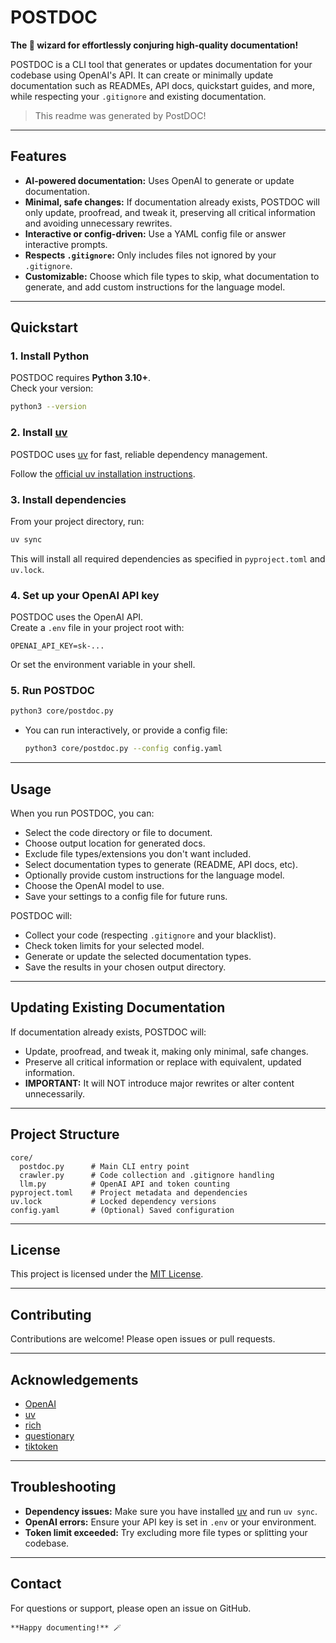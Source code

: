# POSTDOC

**The 🧙 wizard for effortlessly conjuring high-quality documentation!**

POSTDOC is a CLI tool that generates or updates documentation for your codebase using OpenAI's API. It can create or minimally update documentation such as READMEs, API docs, quickstart guides, and more, while respecting your `.gitignore` and existing documentation.

> This readme was generated by PostDOC!

---

## Features

- **AI-powered documentation:** Uses OpenAI to generate or update documentation.
- **Minimal, safe changes:** If documentation already exists, POSTDOC will only update, proofread, and tweak it, preserving all critical information and avoiding unnecessary rewrites.
- **Interactive or config-driven:** Use a YAML config file or answer interactive prompts.
- **Respects `.gitignore`:** Only includes files not ignored by your `.gitignore`.
- **Customizable:** Choose which file types to skip, what documentation to generate, and add custom instructions for the language model.

---

## Quickstart

### 1. Install Python

POSTDOC requires **Python 3.10+**.  
Check your version:

```sh
python3 --version
```

### 2. Install [uv](https://docs.astral.sh/uv/getting-started/installation/)

POSTDOC uses [uv](https://docs.astral.sh/uv/getting-started/installation/) for fast, reliable dependency management.

Follow the [official uv installation instructions](https://docs.astral.sh/uv/getting-started/installation/).

### 3. Install dependencies

From your project directory, run:

```sh
uv sync
```

This will install all required dependencies as specified in `pyproject.toml` and `uv.lock`.

### 4. Set up your OpenAI API key

POSTDOC uses the OpenAI API.  
Create a `.env` file in your project root with:

```
OPENAI_API_KEY=sk-...
```

Or set the environment variable in your shell.

### 5. Run POSTDOC

```sh
python3 core/postdoc.py
```

- You can run interactively, or provide a config file:
  ```sh
  python3 core/postdoc.py --config config.yaml
  ```

---

## Usage

When you run POSTDOC, you can:

- Select the code directory or file to document.
- Choose output location for generated docs.
- Exclude file types/extensions you don't want included.
- Select documentation types to generate (README, API docs, etc).
- Optionally provide custom instructions for the language model.
- Choose the OpenAI model to use.
- Save your settings to a config file for future runs.

POSTDOC will:

- Collect your code (respecting `.gitignore` and your blacklist).
- Check token limits for your selected model.
- Generate or update the selected documentation types.
- Save the results in your chosen output directory.

---

## Updating Existing Documentation

If documentation already exists, POSTDOC will:

- Update, proofread, and tweak it, making only minimal, safe changes.
- Preserve all critical information or replace with equivalent, updated information.
- **IMPORTANT:** It will NOT introduce major rewrites or alter content unnecessarily.

---

## Project Structure

```
core/
  postdoc.py      # Main CLI entry point
  crawler.py      # Code collection and .gitignore handling
  llm.py          # OpenAI API and token counting
pyproject.toml    # Project metadata and dependencies
uv.lock           # Locked dependency versions
config.yaml       # (Optional) Saved configuration
```

---

## License

This project is licensed under the [MIT License](LICENSE).

---

## Contributing

Contributions are welcome! Please open issues or pull requests.

---

## Acknowledgements

- [OpenAI](https://openai.com/)
- [uv](https://docs.astral.sh/uv/)
- [rich](https://github.com/Textualize/rich)
- [questionary](https://github.com/tmbo/questionary)
- [tiktoken](https://github.com/openai/tiktoken)

---

## Troubleshooting

- **Dependency issues:** Make sure you have installed [uv](https://docs.astral.sh/uv/getting-started/installation/) and run `uv sync`.
- **OpenAI errors:** Ensure your API key is set in `.env` or your environment.
- **Token limit exceeded:** Try excluding more file types or splitting your codebase.

---

## Contact

For questions or support, please open an issue on GitHub.

```
**Happy documenting!** 🪄
```
